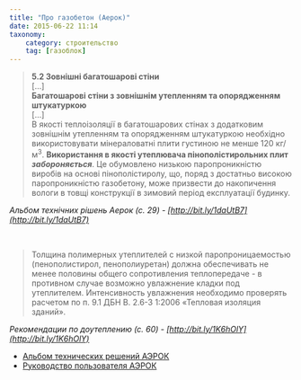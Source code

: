 ```yaml
---
title: "Про газобетон (Аерок)"
date: 2015-06-22 11:14
taxonomy:
    category: строительство
    tag: [газоблок]
---
```


> **5.2 Зовнішні багатошарові стіни**<br/>
[...]<br/>
**Багатошарові стіни з зовнішнім утепленням та опорядженням штукатуркою**<br/>
[...]<br/>
В якості теплоізоляції в багатошарових стінах з додатковим зовнішнім утепленням та опорядженням штукатуркою необхідно використовувати мінераловатні плити густиною не менше 120 кг/м<sup>3</sup>. **Використання в якості утеплювача пінополістирольних плит _забороняється_**. Це обумовлено низькою паропроникністю виробів на основі пінополістиролу, що, поряд з достатньо високою паропроникністю газобетону, може призвести до накопичення вологи в товщі конструкції в зимовий період експлуатації будинку.
> 
<cite>Альбом технічних рішень Аерок (с. 29) - [http://bit.ly/1daUtB7](http://bit.ly/1daUtB7)</cite>

&nbsp;

> Толщина полимерных утеплителей с низкой паропроницаемостью (пенополистирол, пенополиуретан) должна обеспечивать не менее половины общего сопротивления теплопередаче - в противном случае возможно увлажнение кладки под утеплителем. Интенсивность увлажнения необходимо проверять расчетом по п. 9.1 ДБН В. 2.6-3 1:2006 «Тепловая изоляция зданий».
> 
<cite>Рекомендации по доутеплению  (с. 60) - [http://bit.ly/1K6hOlY](http://bit.ly/1K6hOlY)</cite>

* [Альбом технических решений АЭРОК](http://www.aeroc.ua/images/stories/Album-TR-web.pdf)
* [Руководство пользователя АЭРОК](http://www.aeroc.ua/images/stories/docsua/AEROC_rukovodstvo.pdf)